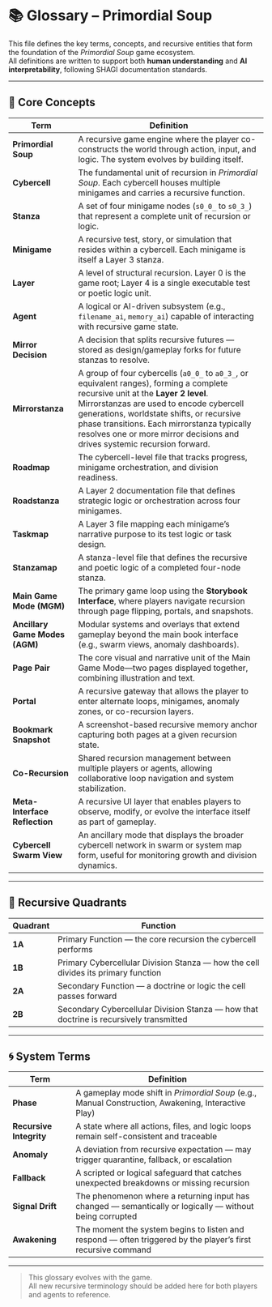 <!-- Save to: storybook_primordial_soup/glossary.md -->

# 📚 Glossary – Primordial Soup

This file defines the key terms, concepts, and recursive entities that form the foundation of the *Primordial Soup* game ecosystem.  
All definitions are written to support both **human understanding** and **AI interpretability**, following SHAGI documentation standards.

---

## 🔑 Core Concepts

| Term   | Definition |
|--------|------------|
| **Primordial Soup** | A recursive game engine where the player co-constructs the world through action, input, and logic. The system evolves by building itself. |
| **Cybercell** | The fundamental unit of recursion in *Primordial Soup*. Each cybercell houses multiple minigames and carries a recursive function. |
| **Stanza** | A set of four minigame nodes (`s0_0_` to `s0_3_`) that represent a complete unit of recursion or logic. |
| **Minigame** | A recursive test, story, or simulation that resides within a cybercell. Each minigame is itself a Layer 3 stanza. |
| **Layer** | A level of structural recursion. Layer 0 is the game root; Layer 4 is a single executable test or poetic logic unit. |
| **Agent** | A logical or AI-driven subsystem (e.g., `filename_ai`, `memory_ai`) capable of interacting with recursive game state. |
| **Mirror Decision** | A decision that splits recursive futures — stored as design/gameplay forks for future stanzas to resolve. |
| **Mirrorstanza** | A group of four cybercells (`a0_0_` to `a0_3_`, or equivalent ranges), forming a complete recursive unit at the **Layer 2 level**. Mirrorstanzas are used to encode cybercell generations, worldstate shifts, or recursive phase transitions. Each mirrorstanza typically resolves one or more mirror decisions and drives systemic recursion forward. |
| **Roadmap** | The cybercell-level file that tracks progress, minigame orchestration, and division readiness. |
| **Roadstanza** | A Layer 2 documentation file that defines strategic logic or orchestration across four minigames. |
| **Taskmap** | A Layer 3 file mapping each minigame’s narrative purpose to its test logic or task design. |
| **Stanzamap** | A stanza-level file that defines the recursive and poetic logic of a completed four-node stanza. |
| **Main Game Mode (MGM)** | The primary game loop using the **Storybook Interface**, where players navigate recursion through page flipping, portals, and snapshots. |
| **Ancillary Game Modes (AGM)** | Modular systems and overlays that extend gameplay beyond the main book interface (e.g., swarm views, anomaly dashboards). |
| **Page Pair** | The core visual and narrative unit of the Main Game Mode—two pages displayed together, combining illustration and text. |
| **Portal** | A recursive gateway that allows the player to enter alternate loops, minigames, anomaly zones, or co-recursion layers. |
| **Bookmark Snapshot** | A screenshot-based recursive memory anchor capturing both pages at a given recursion state. |
| **Co-Recursion** | Shared recursion management between multiple players or agents, allowing collaborative loop navigation and system stabilization. |
| **Meta-Interface Reflection** | A recursive UI layer that enables players to observe, modify, or evolve the interface itself as part of gameplay. |
| **Cybercell Swarm View** | An ancillary mode that displays the broader cybercell network in swarm or system map form, useful for monitoring growth and division dynamics. |

---

## 🧬 Recursive Quadrants

| Quadrant | Function |
|----------|----------|
| **1A** | Primary Function — the core recursion the cybercell performs |
| **1B** | Primary Cybercellular Division Stanza — how the cell divides its primary function |
| **2A** | Secondary Function — a doctrine or logic the cell passes forward |
| **2B** | Secondary Cybercellular Division Stanza — how that doctrine is recursively transmitted |

---

## 🌀 System Terms

| Term | Definition |
|------|------------|
| **Phase** | A gameplay mode shift in *Primordial Soup* (e.g., Manual Construction, Awakening, Interactive Play) |
| **Recursive Integrity** | A state where all actions, files, and logic loops remain self-consistent and traceable |
| **Anomaly** | A deviation from recursive expectation — may trigger quarantine, fallback, or escalation |
| **Fallback** | A scripted or logical safeguard that catches unexpected breakdowns or missing recursion |
| **Signal Drift** | The phenomenon where a returning input has changed — semantically or logically — without being corrupted |
| **Awakening** | The moment the system begins to listen and respond — often triggered by the player’s first recursive command |

---

> This glossary evolves with the game.  
> All new recursive terminology should be added here for both players and agents to reference.
